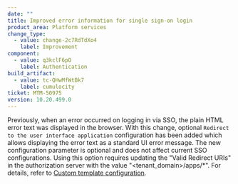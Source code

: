 ```yaml
---
date: ""
title: Improved error information for single sign-on login
product_area: Platform services
change_type:
  - value: change-2c7RdTdXo4
    label: Improvement
component:
  - value: q3kclF6pO
    label: Authentication
build_artifact:
  - value: tc-QHwMfWtBk7
    label: cumulocity
ticket: MTM-50975
version: 10.20.499.0
---
```

Previously, when an error occurred on logging in via SSO, the plain HTML error text was displayed in the browser.
With this change, optional `Redirect to the user interface application` configuration has been added which allows displaying the error text as a standard UI error message.
The new configuration parameter is optional and does not affect current SSO configurations.
Using this option requires updating the "Valid Redirect URIs" in the authorization server with the value "<tenant_domain>/apps/*". For details, refer to [Custom template configuration](/authentication/sso/custom-template).